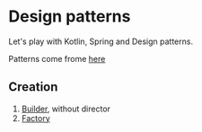 # Design patterns

Let's play with Kotlin, Spring and Design patterns. 

Patterns come frome [here](https://refactoring.guru/fr/design-patterns/catalog)

## Creation
1. [Builder](./src/main/kotlin/fr.stephanecastrec.designpatterns/patterns/creation/builder), without director
1. [Factory](./src/main/kotlin/fr.stephanecastrec.designpatterns/patterns/creation/factory)
